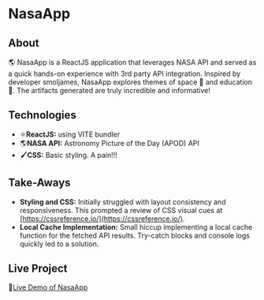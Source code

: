 # NasaApp

## About
🌎 NasaApp is a ReactJS application that leverages NASA API and served as a quick hands-on experience with 3rd party API integration. Inspired by developer smoljames, NasaApp explores themes of space 🌌 and education📖. The artifacts generated are truly incredible and informative!

## Technologies
- ⚛️**ReactJS:** using VITE bundler
- 🌎**NASA API:** Astronomy Picture of the Day (APOD) API
- 🖌️**CSS:** Basic styling. A pain!!!

## Take-Aways
- **Styling and CSS:** Initially struggled with layout consistency and responsiveness. This prompted a review of CSS visual cues at [https://cssreference.io/](https://cssreference.io/).
- **Local Cache Implementation:** Small hiccup implementing a local cache function for the fetched API results. Try-catch blocks and console logs quickly led to a solution. 

## Live Project
🔗[Live Demo of NasaApp](https://apod-xi.vercel.app/)
